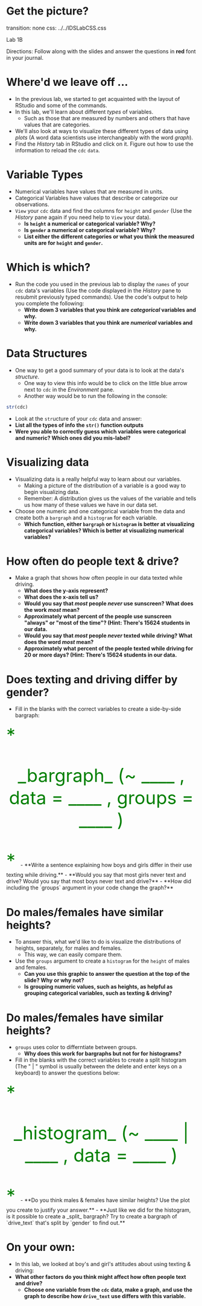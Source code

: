 Get the picture?
==============
transition: none
css: ../../IDSLabCSS.css

Lab 1B 

Directions: Follow along with the slides and answer the questions in **red** font in your journal.



Where'd we leave off ...
==================

- In the previous lab, we started to get acquainted with the layout of RStudio and some of the commands.
- In this lab, we'll learn about different _types_ of variables. 
    - Such as those that are measured by numbers and others that have values that are categories.
- We'll also look at ways to visualize these different types of data using _plots_ (A word data scientists use interchangeably with the word _graph_).
- Find the _History_ tab in RStudio and click on it. Figure out how to use the information to reload the `cdc` `data`.


Variable Types
==================

- Numerical variables have values that are measured in units.
- Categorical Variables have values that describe or categorize our observations.
- `View` your `cdc` data and find the columns for `height` and `gender` (Use the _History_ pane again if you need help to `View` your data).
    - **Is `height` a numerical or categorical variable? Why?**
    - **Is `gender` a numerical or categorical variable? Why?**
    - **List either the different categories or what you think the measured units are for `height` and `gender`.**

    
Which is which?
=====================
- Run the code you used in the previous lab to display the `names` of your `cdc` data's variables (Use the code displayed in the _History_ pane to resubmit previously typed commands). Use the code's output to help you complete the following:
    - **Write down 3 variables that you think are _categorical_ variables and why.**
    - **Write down 3 variables that you think are _numerical_ variables and why.**

Data Structures
===============

- One way to get a good summary of your data is to look at the data's _structure_.
    - One way to view this info would be to click on the little blue arrow next to `cdc` in the _Environment_ pane.
    - Another way would be to run the following in the console:

```r
str(cdc)
```

- Look at the `str`ucture of your `cdc` data and answer:
- **List all the types of info the `str()` function outputs**
- **Were you able to correctly guess which variables were categorical and numeric? Which ones did you mis-label?**
    

Visualizing data
=================

- Visualizing data is a really helpful way to learn about our variables.
    - Making a picture of the distribution of a variable is a good way to begin visualizing data.
    - Remember: A distribution gives us the values of the variable and tells us how many of these values we have in our data set.
- Choose one numeric and one categorical variable from the data and create both a `bargraph` and a `histogram` for each variable.
    - **Which function, either `bargraph` or `histogram` is better at visualizing categorical variables? Which is better at visualizing numerical variables?**
    
How often do people text & drive?
==================================

- Make a graph that shows how often people in our data texted while driving.
    - **What does the y-axis represent?**
    - **What does the x-axis tell us?**
    - **Would you say that _most_ people _never_ use sunscreen? What does the work _most_ mean?**
    - **Approximately what percent of the people use sunscreen "always" or "most of the time"? (Hint: There's 15624 students in our data.**
    - **Would you say that _most_ people _never_ texted while driving? What does the word _most_ mean?**
    - **Approximately what percent of the people texted while driving for 20 or more days? (Hint: There's 15624 students in our data.**


Does texting and driving differ by gender?
==========================================

- Fill in the blanks with the correct variables to create a side-by-side bargraph:
<font size="7" color="green">
*<p align='center'> _bargraph_ (~ ____ , data = ____ , groups = ____ ) </p>*
</font>
- **Write a sentence explaining how boys and girls differ in their use texting while driving.**
- **Would you say that most girls never text and drive?  Would you say that most boys never text and drive?**
- **How did including the `groups` argument in your code change the graph?**


Do males/females have similar heights?
=====================================

- To answer this, what we'd like to do is visualize the distributions of heights, separately, for males and females.
    - This way, we can easily compare them.
- Use the `groups` argument to create a `histogram` for the `height` of males and females.
    - **Can you use this graphic to answer the question at the top of the slide? Why or why not?**
    - **Is grouping numeric values, such as heights, as helpful as grouping categorical variables, such as texting & driving?**
    
Do males/females have similar heights?
=====================================

- `groups` uses color to differntiate between groups.
    - **Why does this work for bargraphs but not for for histograms?**
- Fill in the blanks with the correct variables to create a split histogram (The " | " symbol is usually between the delete and enter keys on a keyboard) to answer the questions below:
<font size="7" color="green">
*<p align='center'> _histogram_ (~ ____ | ____ , data = ____ ) </p>*
</font>
- **Do you think males & females have similar heights? Use the plot you create to justify your answer.**
- **Just like we did for the histogram, is it possible to create a _split_ bargraph? Try to create a bargraph of `drive_text` that's split by `gender` to find out.**


On your own:
============

- In this lab, we looked at boy's and girl's attitudes about using texting & driving: 
- **What other factors do you think might affect how often people text and drive?**
    - **Choose one variable from the `cdc` data, make a graph, and use the graph to describe how `drive_text` use differs with this variable.**
